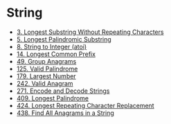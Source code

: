 String
===

* [3. Longest Substring Without Repeating Characters](string/lc-3.md)
* [5. Longest Palindromic Substring](string/lc-5.md)
* [8. String to Integer (atoi)](string/lc-8.md)
* [14. Longest Common Prefix](string/lc-14.md)
* [49. Group Anagrams](string/lc-49.md)
* [125. Valid Palindrome](string/lc-125.md)
* [179. Largest Number](string/lc-179.md)
* [242. Valid Anagram](string/lc-242.md)
* [271. Encode and Decode Strings](string/lc-271.md)
* [409. Longest Palindrome](string/lc-409.md)
* [424. Longest Repeating Character Replacement](string/lc-424.md)
* [438. Find All Anagrams in a String](string/lc-438.md)
